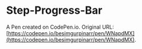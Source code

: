 # Step-Progress-Bar

A Pen created on CodePen.io. Original URL: [https://codepen.io/besimgurpinarr/pen/WNapdMX](https://codepen.io/besimgurpinarr/pen/WNapdMX).

